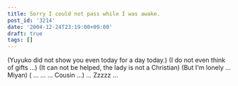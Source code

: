 ```yaml
---
title: Sorry I could not pass while I was awake.
post_id: '3214'
date: '2004-12-24T23:19:00+09:00'
draft: true
tags: []
---
```


(Yuyuko did not show you even today for a day today.) (I do not even think of gifts ...) (It can not be helped, the lady is not a Christian) (But I'm lonely ... Miyan) ( ... ... ... Cousin ...) ... Zzzzz ...
